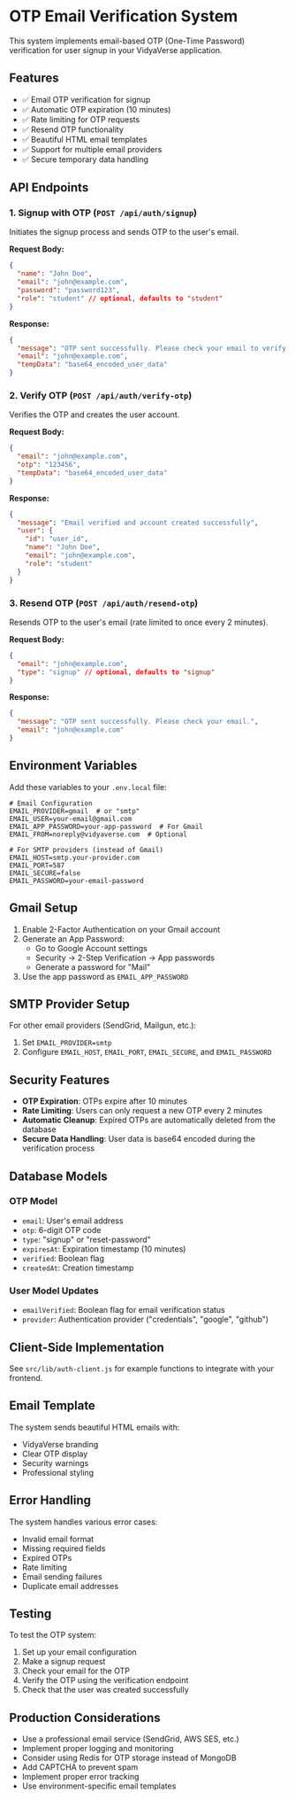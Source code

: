 # OTP Email Verification System

This system implements email-based OTP (One-Time Password) verification for user signup in your VidyaVerse application.

## Features

- ✅ Email OTP verification for signup
- ✅ Automatic OTP expiration (10 minutes)
- ✅ Rate limiting for OTP requests
- ✅ Resend OTP functionality
- ✅ Beautiful HTML email templates
- ✅ Support for multiple email providers
- ✅ Secure temporary data handling

## API Endpoints

### 1. Signup with OTP (`POST /api/auth/signup`)

Initiates the signup process and sends OTP to the user's email.

**Request Body:**

```json
{
  "name": "John Doe",
  "email": "john@example.com",
  "password": "password123",
  "role": "student" // optional, defaults to "student"
}
```

**Response:**

```json
{
  "message": "OTP sent successfully. Please check your email to verify your account.",
  "email": "john@example.com",
  "tempData": "base64_encoded_user_data"
}
```

### 2. Verify OTP (`POST /api/auth/verify-otp`)

Verifies the OTP and creates the user account.

**Request Body:**

```json
{
  "email": "john@example.com",
  "otp": "123456",
  "tempData": "base64_encoded_user_data"
}
```

**Response:**

```json
{
  "message": "Email verified and account created successfully",
  "user": {
    "id": "user_id",
    "name": "John Doe",
    "email": "john@example.com",
    "role": "student"
  }
}
```

### 3. Resend OTP (`POST /api/auth/resend-otp`)

Resends OTP to the user's email (rate limited to once every 2 minutes).

**Request Body:**

```json
{
  "email": "john@example.com",
  "type": "signup" // optional, defaults to "signup"
}
```

**Response:**

```json
{
  "message": "OTP sent successfully. Please check your email.",
  "email": "john@example.com"
}
```

## Environment Variables

Add these variables to your `.env.local` file:

```env
# Email Configuration
EMAIL_PROVIDER=gmail  # or "smtp"
EMAIL_USER=your-email@gmail.com
EMAIL_APP_PASSWORD=your-app-password  # For Gmail
EMAIL_FROM=noreply@vidyaverse.com  # Optional

# For SMTP providers (instead of Gmail)
EMAIL_HOST=smtp.your-provider.com
EMAIL_PORT=587
EMAIL_SECURE=false
EMAIL_PASSWORD=your-email-password
```

## Gmail Setup

1. Enable 2-Factor Authentication on your Gmail account
2. Generate an App Password:
   - Go to Google Account settings
   - Security → 2-Step Verification → App passwords
   - Generate a password for "Mail"
3. Use the app password as `EMAIL_APP_PASSWORD`

## SMTP Provider Setup

For other email providers (SendGrid, Mailgun, etc.):

1. Set `EMAIL_PROVIDER=smtp`
2. Configure `EMAIL_HOST`, `EMAIL_PORT`, `EMAIL_SECURE`, and `EMAIL_PASSWORD`

## Security Features

- **OTP Expiration**: OTPs expire after 10 minutes
- **Rate Limiting**: Users can only request a new OTP every 2 minutes
- **Automatic Cleanup**: Expired OTPs are automatically deleted from the database
- **Secure Data Handling**: User data is base64 encoded during the verification process

## Database Models

### OTP Model

- `email`: User's email address
- `otp`: 6-digit OTP code
- `type`: "signup" or "reset-password"
- `expiresAt`: Expiration timestamp (10 minutes)
- `verified`: Boolean flag
- `createdAt`: Creation timestamp

### User Model Updates

- `emailVerified`: Boolean flag for email verification status
- `provider`: Authentication provider ("credentials", "google", "github")

## Client-Side Implementation

See `src/lib/auth-client.js` for example functions to integrate with your frontend.

## Email Template

The system sends beautiful HTML emails with:

- VidyaVerse branding
- Clear OTP display
- Security warnings
- Professional styling

## Error Handling

The system handles various error cases:

- Invalid email format
- Missing required fields
- Expired OTPs
- Rate limiting
- Email sending failures
- Duplicate email addresses

## Testing

To test the OTP system:

1. Set up your email configuration
2. Make a signup request
3. Check your email for the OTP
4. Verify the OTP using the verification endpoint
5. Check that the user was created successfully

## Production Considerations

- Use a professional email service (SendGrid, AWS SES, etc.)
- Implement proper logging and monitoring
- Consider using Redis for OTP storage instead of MongoDB
- Add CAPTCHA to prevent spam
- Implement proper error tracking
- Use environment-specific email templates
